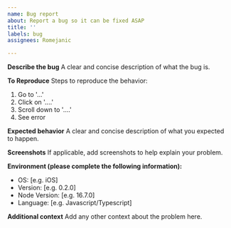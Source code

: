 ```yaml
---
name: Bug report
about: Report a bug so it can be fixed ASAP
title: ''
labels: bug
assignees: Romejanic

---
```


**Describe the bug**
A clear and concise description of what the bug is.

**To Reproduce**
Steps to reproduce the behavior:
1. Go to '...'
2. Click on '....'
3. Scroll down to '....'
4. See error

**Expected behavior**
A clear and concise description of what you expected to happen.

**Screenshots**
If applicable, add screenshots to help explain your problem.

**Environment (please complete the following information):**
 - OS: [e.g. iOS]
 - Version: [e.g. 0.2.0]
 - Node Version: [e.g. 16.7.0]
 - Language: [e.g. Javascript/Typescript]

**Additional context**
Add any other context about the problem here.
